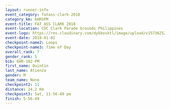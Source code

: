 ```yaml
---
layout: runner-info 
event_category: fatass-clark-2018 
category_km: 6HRSPM 
event-title: FAT ASS CLARK 2018 
event-location: CDC Clark Parade Grounds Philippines 
event-logo: https://res.cloudinary.com/dykbosktl/image/upload/v1573625290/Logo/Logo_wa5xi5.png 
event-date: 2018-01-01 
checkpoint-name2: Loops 
checkpoint-name3: Time of Day
overall_rank: 7
gender_rank: 5
bib: 6HR-102-PM
first_name: Quintin
last_name: Atienza
gender: M
team_name: None
checkpoint2: 11
distance: 24.2 Km
checkpoint3: Sat, 11-56-49 pm
finish: 5-56-49
---
```

